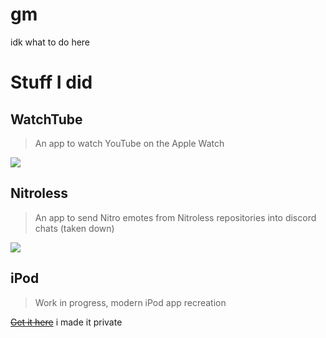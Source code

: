 # gm

idk what to do here

# Stuff I did
## WatchTube
> An app to watch YouTube on the Apple Watch
<a href="https://apps.apple.com/us/app/watchtube/id1599884909">
  <img src="https://developer.apple.com/assets/elements/badges/download-on-the-app-store.svg">
</a>

## Nitroless
> An app to send Nitro emotes from Nitroless repositories into discord chats (taken down)
<a href="https://apps.apple.com/us/app/watchtube/id1599884909">
  <img src="https://developer.apple.com/assets/elements/badges/download-on-the-app-store.svg">
</a>

## iPod
> Work in progress, modern iPod app recreation

~~[Get it here](https://github.com/llsc12/iPod)~~ i made it private
